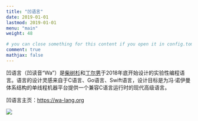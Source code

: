 ```yaml
---
title: "凹语言"
date: 2019-01-01
lastmod: 2019-01-01
menu: "main"
weight: 48

# you can close something for this content if you open it in config.toml.
comment: true
mathjax: false
---
```


凹语言（凹读音“Wa”）是[柴树杉](https://github.com/chai2010)和[丁尔男](https://github.com/3dgen)于2018年底开始设计的实验性编程语言。语言的设计灵感来自于C语言、Go语言、Swift语言，设计目标是为冯·诺伊曼体系结构的单线程机器平台提供一个兼容C语言运行时的现代高级语言。

凹语言主页：https://wa-lang.org

![](https://wa-lang.org/wa-logo.png)

